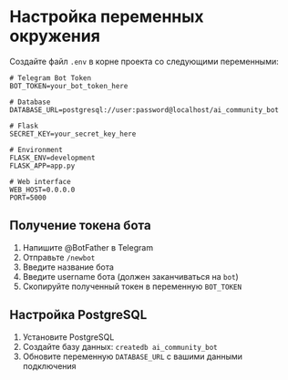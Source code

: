# Настройка переменных окружения

Создайте файл `.env` в корне проекта со следующими переменными:

```
# Telegram Bot Token
BOT_TOKEN=your_bot_token_here

# Database
DATABASE_URL=postgresql://user:password@localhost/ai_community_bot

# Flask
SECRET_KEY=your_secret_key_here

# Environment
FLASK_ENV=development
FLASK_APP=app.py

# Web interface
WEB_HOST=0.0.0.0
PORT=5000
```

## Получение токена бота

1. Напишите @BotFather в Telegram
2. Отправьте `/newbot`
3. Введите название бота
4. Введите username бота (должен заканчиваться на `bot`)
5. Скопируйте полученный токен в переменную `BOT_TOKEN`

## Настройка PostgreSQL

1. Установите PostgreSQL
2. Создайте базу данных: `createdb ai_community_bot`
3. Обновите переменную `DATABASE_URL` с вашими данными подключения 
